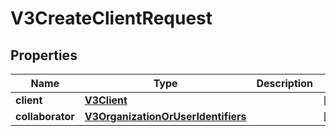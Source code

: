 
# V3CreateClientRequest

## Properties
Name | Type | Description | Notes
------------ | ------------- | ------------- | -------------
**client** | [**V3Client**](V3Client.md) |  |  [optional]
**collaborator** | [**V3OrganizationOrUserIdentifiers**](V3OrganizationOrUserIdentifiers.md) |  |  [optional]



